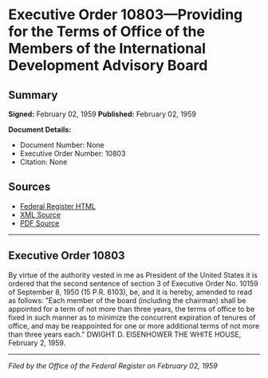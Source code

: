 # Executive Order 10803—Providing for the Terms of Office of the Members of the International Development Advisory Board

## Summary

**Signed:** February 02, 1959
**Published:** February 02, 1959

**Document Details:**
- Document Number: None
- Executive Order Number: 10803
- Citation: None

## Sources
- [Federal Register HTML](https://www.presidency.ucsb.edu/documents/executive-order-10803-providing-for-the-terms-office-the-members-the-international)
- [XML Source](None)
- [PDF Source](None)

---

## Executive Order 10803

By virtue of the authority vested in me as President of the United States it is ordered that the second sentence of section 3 of Executive Order No. 10159 of September 8, 1950 (15 P.R. 6103), be, and it is hereby, amended to read as follows:
"Each member of the board (including the chairman) shall be appointed for a term of not more than three years, the terms of office to be fixed in such manner as to minimize the concurrent expiration of tenures of office, and may be reappointed for one or more additional terms of not more than three years each."
DWIGHT D. EISENHOWER
THE WHITE HOUSE,
February 2, 1959.

---

*Filed by the Office of the Federal Register on February 02, 1959*
